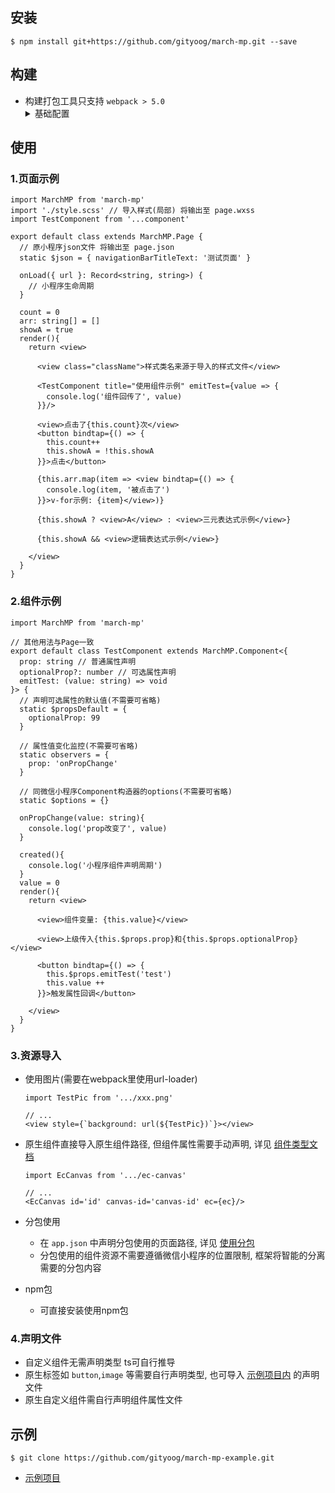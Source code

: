 ## 安装
```
$ npm install git+https://github.com/gityoog/march-mp.git --save
```
## 构建
- 构建打包工具只支持 `webpack > 5.0`
  <details>
    <summary>基础配置</summary>
    ```ts
    import MPEntryPlugin, { tsxLoader, fixVue3This } from 'march-mp/dist/compiler'
    const config = {
      output: {
        clean: true,
        filename: '[name]',
        globalObject: 'wx'
      },
      context: path.resolve(__dirname, '源码目录'), // 重要, 小程序使用的app.json等文件需要在该目录下
      target: ['web', 'es5'], 
      entry: {
        'app.js': './app.ts' // app.js 入口
      },
      resolve: {
        extensions: [".ts", ".js", ".tsx"]
      },
      module: {
        rules: [
          {
            test: /\.tsx?$/,
            use: [
              {
                loader: 'ts-loader',
                options: {
                  getCustomTransformers: () => ({
                    before: [fixVue3This] // 可选, proxy在构造函数内异步使用this时为原始对象, 无法触发响应
                  })
                  // ...more
                }
              }
            ]
          },
          {
            test: /.tsx$/,
            use: tsxLoader  // 页面和组件tsx编译
          },
          {
            test: /\.scss$/,
            use: [
              {
                loader: valueLoader // 输出wxss需要
              }
              // ...more
            ]
          }
        ]
      },
      // 优化关闭, 插件内部会载入
      optimization: {
        runtimeChunk: false,
        splitChunks: false
      },
      plugins: [
        new MPEntryPlugin() // 分包, 输出, 拷贝等
      ]
      // ...more
    }
    ```
  </details>

## 使用
### 1.页面示例
```tsx
import MarchMP from 'march-mp'
import './style.scss' // 导入样式(局部) 将输出至 page.wxss
import TestComponent from '...component'

export default class extends MarchMP.Page {
  // 原小程序json文件 将输出至 page.json
  static $json = { navigationBarTitleText: '测试页面' } 

  onLoad({ url }: Record<string, string>) {
    // 小程序生命周期
  }

  count = 0
  arr: string[] = []
  showA = true
  render(){
    return <view>

      <view class="className">样式类名来源于导入的样式文件</view>

      <TestComponent title="使用组件示例" emitTest={value => {
        console.log('组件回传了', value)
      }}/>

      <view>点击了{this.count}次</view>
      <button bindtap={() => {
        this.count++
        this.showA = !this.showA
      }}>点击</button>

      {this.arr.map(item => <view bindtap={() => {
        console.log(item, '被点击了')
      }}>v-for示例: {item}</view>)}

      {this.showA ? <view>A</view> : <view>三元表达式示例</view>}
      
      {this.showA && <view>逻辑表达式示例</view>}

    </view>
  }
}
```
### 2.组件示例
```tsx
import MarchMP from 'march-mp'

// 其他用法与Page一致
export default class TestComponent extends MarchMP.Component<{
  prop: string // 普通属性声明
  optionalProp?: number // 可选属性声明
  emitTest: (value: string) => void
}> {
  // 声明可选属性的默认值(不需要可省略)
  static $propsDefault = {
    optionalProp: 99
  }

  // 属性值变化监控(不需要可省略)
  static observers = {
    prop: 'onPropChange'
  }

  // 同微信小程序Component构造器的options(不需要可省略)
  static $options = {}

  onPropChange(value: string){
    console.log('prop改变了', value)
  }

  created(){
    console.log('小程序组件声明周期')
  }
  value = 0
  render(){
    return <view>

      <view>组件变量: {this.value}</view>

      <view>上级传入{this.$props.prop}和{this.$props.optionalProp}</view>

      <button bindtap={() => {
        this.$props.emitTest('test')
        this.value ++
      }}>触发属性回调</button>

    </view>
  }
}

```
### 3.资源导入
- 使用图片(需要在webpack里使用url-loader)
  ```tsx
  import TestPic from '.../xxx.png'

  // ...
  <view style={`background: url(${TestPic})`}></view>
  ```
- 原生组件直接导入原生组件路径, 但组件属性需要手动声明, 详见 <a href="https://www.typescriptlang.org/docs/handbook/jsx.html#type-checking">组件类型文档</a>
  ```tsx
  import EcCanvas from '.../ec-canvas'

  // ...
  <EcCanvas id='id' canvas-id='canvas-id' ec={ec}/>
  ```

- 分包使用 
  - 在 `app.json` 中声明分包使用的页面路径, 详见 <a href="https://developers.weixin.qq.com/miniprogram/dev/framework/subpackages/basic.html">使用分包</a>
  - 分包使用的组件资源不需要遵循微信小程序的位置限制, 框架将智能的分离需要的分包内容
- npm包
  - 可直接安装使用npm包

### 4.声明文件
 - 自定义组件无需声明类型 ts可自行推导
 - 原生标签如 `button`,`image` 等需要自行声明类型, 也可导入 <a href="https://github.com/gityoog/march-mp-example/tree/master/src/typings">示例项目内</a> 的声明文件
 - 原生自定义组件需自行声明组件属性文件
## 示例
``` 
$ git clone https://github.com/gityoog/march-mp-example.git
```
- <a href="https://github.com/gityoog/march-mp-example.git">示例项目</a>



